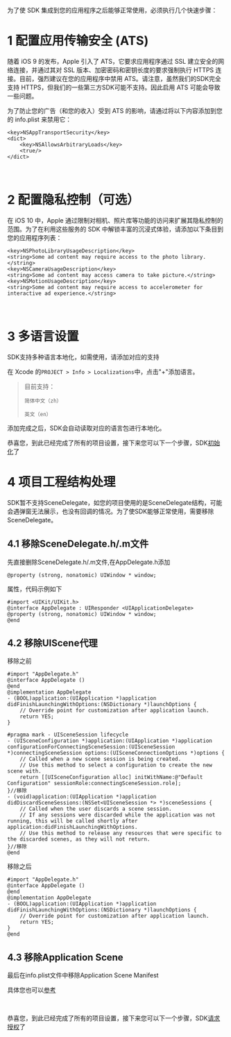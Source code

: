 为了使 SDK 集成到您的应用程序之后能够正常使用，必须执行几个快速步骤：

# 1 配置应用传输安全 (ATS)

随着 iOS 9 的发布，Apple 引入了 ATS，它要求应用程序通过 SSL 建立安全的网络连接，并通过其对 SSL 版本、加密密码和密钥长度的要求强制执行 HTTPS 连接。目前，强烈建议在您的应用程序中禁用 ATS。请注意，虽然我们的SDK完全支持 HTTPS，但我们的一些第三方SDK可能不支持。因此启用 ATS 可能会导致一些问题。

为了防止您的广告（和您的收入）受到 ATS 的影响，请通过将以下内容添加到您的 info.plist 来禁用它：

```
<key>NSAppTransportSecurity</key>
<dict>
    <key>NSAllowsArbitraryLoads</key>
    <true/>
</dict>
```

<br>

# 2 配置隐私控制（可选）

在 iOS 10 中，Apple 通过限制对相机、照片库等功能的访问来扩展其隐私控制的范围。为了在利用这些服务的 SDK 中解锁丰富的沉浸式体验，请添加以下条目到您的应用程序列表：

```
<key>NSPhotoLibraryUsageDescription</key>
<string>Some ad content may require access to the photo library.</string>
<key>NSCameraUsageDescription</key>
<string>Some ad content may access camera to take picture.</string>
<key>NSMotionUsageDescription</key>
<string>Some ad content may require access to accelerometer for interactive ad experience.</string>
```

<br>

# 3 多语言设置

SDK支持多种语言本地化，如需使用，请添加对应的支持

在 Xcode 的`PROJECT > Info > Localizations`中，点击"+"添加语言。

> 目前支持：
>
> `简体中文（zh）`
>
> `英文（en）`

添加完成之后，SDK会自动读取对应的语言包进行本地化。

恭喜您，到此已经完成了所有的项目设置，接下来您可以下一个步骤，SDK[初始化](/pssdk/ios/ios_init)了

# 4 项目工程结构处理

SDK暂不支持SceneDelegate，如您的项目使用的是SceneDelegate结构，可能会遇弹窗无法展示，也没有回调的情况。为了使SDK能够正常使用，需要移除SceneDelegate。

## 4.1 移除SceneDelegate.h/.m文件

先直接删除SceneDelegate.h/.m文件,在AppDelegate.h添加

`@property (strong, nonatomic) UIWindow * window;`

属性，代码示例如下

```
#import <UIKit/UIKit.h>
@interface AppDelegate : UIResponder <UIApplicationDelegate>
@property (strong, nonatomic) UIWindow * window;
@end
```

## 4.2 移除UIScene代理

移除之前

```
#import "AppDelegate.h"
@interface AppDelegate ()
@end
@implementation AppDelegate
- (BOOL)application:(UIApplication *)application didFinishLaunchingWithOptions:(NSDictionary *)launchOptions {
    // Override point for customization after application launch.
    return YES;
}

#pragma mark - UISceneSession lifecycle
- (UISceneConfiguration *)application:(UIApplication *)application configurationForConnectingSceneSession:(UISceneSession *)connectingSceneSession options:(UISceneConnectionOptions *)options {
    // Called when a new scene session is being created.
    // Use this method to select a configuration to create the new scene with.
    return [[UISceneConfiguration alloc] initWithName:@"Default Configuration" sessionRole:connectingSceneSession.role];
}//移除
- (void)application:(UIApplication *)application didDiscardSceneSessions:(NSSet<UISceneSession *> *)sceneSessions {
    // Called when the user discards a scene session.
    // If any sessions were discarded while the application was not running, this will be called shortly after application:didFinishLaunchingWithOptions.
    // Use this method to release any resources that were specific to the discarded scenes, as they will not return.
}//移除
@end
```

移除之后

```
#import "AppDelegate.h"
@interface AppDelegate ()
@end
@implementation AppDelegate
- (BOOL)application:(UIApplication *)application didFinishLaunchingWithOptions:(NSDictionary *)launchOptions {
    // Override point for customization after application launch.
    return YES;
}
@end
```

## 4.3 移除Application Scene

最后在info.plist文件中移除Application Scene Manifest

具体您也可以[参考](https://www.jianshu.com/p/49c6770a94e0)

<br>

恭喜您，到此已经完成了所有的项目设置，接下来您可以下一个步骤，SDK[请求授权](/pssdk/ios/ios_request)了
